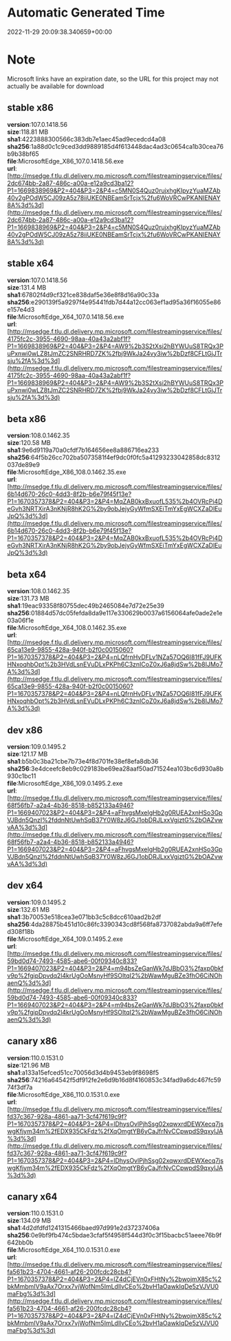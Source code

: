 # Automatic Generated Time
2022-11-29 20:09:38.340659+00:00

# Note
Microsoft links have an expiration date, so the URL for this project may not actually be available for download

## stable x86
**version**:107.0.1418.56  
**size**:118.81 MB  
**sha1**:4223888300566c383db7e1aec45ad9ecedcd4a08  
**sha256**:1a88d0c1c9ced3dd9889185d4f613448dac4ad3c0654ca1b30cea76b9b38bf65  
**file**:MicrosoftEdge_X86_107.0.1418.56.exe  
**url**:[http://msedge.f.tlu.dl.delivery.mp.microsoft.com/filestreamingservice/files/2dc674bb-2a87-486c-a00a-e12a9cd3ba12?P1=1669838969&P2=404&P3=2&P4=c5MN0S4Quz0rujxhgKIpyzYuaMZAb40v2gPOdW5CJ09zA5z78iiUKE0NBEamSrTcjx%2fu6WoVRCwPKANIENAY8A%3d%3d](http://msedge.f.tlu.dl.delivery.mp.microsoft.com/filestreamingservice/files/2dc674bb-2a87-486c-a00a-e12a9cd3ba12?P1=1669838969&P2=404&P3=2&P4=c5MN0S4Quz0rujxhgKIpyzYuaMZAb40v2gPOdW5CJ09zA5z78iiUKE0NBEamSrTcjx%2fu6WoVRCwPKANIENAY8A%3d%3d)  

## stable x64
**version**:107.0.1418.56  
**size**:131.4 MB  
**sha1**:67802f4d9cf321ce838daf5e36e8f8d16a90c33a  
**sha256**:e290139f5a9297f4e95441fdb7d44a12cc063ef1ad95a36f16055e86e157e4d3  
**file**:MicrosoftEdge_X64_107.0.1418.56.exe  
**url**:[http://msedge.f.tlu.dl.delivery.mp.microsoft.com/filestreamingservice/files/4175fc2c-3955-4690-98aa-40a43a2abf1f?P1=1669838969&P2=404&P3=2&P4=AW9%2b3S2tXsi2hBYWUuS8TRQx3PuPxnwi0wLZ8tJmZC2SNRHRD7ZK%2fbj9WkJa24vy3iw%2bDzf8CFLtGjJTrsju%2fA%3d%3d](http://msedge.f.tlu.dl.delivery.mp.microsoft.com/filestreamingservice/files/4175fc2c-3955-4690-98aa-40a43a2abf1f?P1=1669838969&P2=404&P3=2&P4=AW9%2b3S2tXsi2hBYWUuS8TRQx3PuPxnwi0wLZ8tJmZC2SNRHRD7ZK%2fbj9WkJa24vy3iw%2bDzf8CFLtGjJTrsju%2fA%3d%3d)  

## beta x86
**version**:108.0.1462.35  
**size**:120.58 MB  
**sha1**:9e6d9119a70a0cfdf7b164656ee8a886716ea233  
**sha256**:64f5b26cc702ba5073581f4ef9dc0f0fc5a41293233042858dc8312037de89e9  
**file**:MicrosoftEdge_X86_108.0.1462.35.exe  
**url**:[http://msedge.f.tlu.dl.delivery.mp.microsoft.com/filestreamingservice/files/6b14d670-26c0-4dd3-8f2b-b6e79f45f13e?P1=1670357378&P2=404&P3=2&P4=MqZAB0kxBxuofL535%2b4OVRcPi4DeGvh3NRTXirA3nKNjR8hK2G%2by9obJejyGyWfmSXEiTmYxEgWCXZaDlEuJpQ%3d%3d](http://msedge.f.tlu.dl.delivery.mp.microsoft.com/filestreamingservice/files/6b14d670-26c0-4dd3-8f2b-b6e79f45f13e?P1=1670357378&P2=404&P3=2&P4=MqZAB0kxBxuofL535%2b4OVRcPi4DeGvh3NRTXirA3nKNjR8hK2G%2by9obJejyGyWfmSXEiTmYxEgWCXZaDlEuJpQ%3d%3d)  

## beta x64
**version**:108.0.1462.35  
**size**:131.73 MB  
**sha1**:19eac93358f80755dec49b2465084e7d72e25e39  
**sha256**:01884d57dc05fefda8da9e117e330629b0037a6156064afe0ade2e1e03a06f1e  
**file**:MicrosoftEdge_X64_108.0.1462.35.exe  
**url**:[http://msedge.f.tlu.dl.delivery.mp.microsoft.com/filestreamingservice/files/65ca13e9-9855-428a-940f-b2f0c0015060?P1=1670357378&P2=404&P3=2&P4=nLQfrnHvDFLv1NZa57OQ6I81fFJ9UFKHNxoqhbOpt%2b3HVdLsnEVuDLxPKPh6C3znICoZ0xJ6a8jdSw%2b8IJMo7A%3d%3d](http://msedge.f.tlu.dl.delivery.mp.microsoft.com/filestreamingservice/files/65ca13e9-9855-428a-940f-b2f0c0015060?P1=1670357378&P2=404&P3=2&P4=nLQfrnHvDFLv1NZa57OQ6I81fFJ9UFKHNxoqhbOpt%2b3HVdLsnEVuDLxPKPh6C3znICoZ0xJ6a8jdSw%2b8IJMo7A%3d%3d)  

## dev x86
**version**:109.0.1495.2  
**size**:121.17 MB  
**sha1**:b5b0c3ba21cbe7b73e4f8d701fe38ef8efa8db36  
**sha256**:3e4dceefc8eb9c029183be69ea28aaf50ad71524ea103bc6d930a8b930c1bc11  
**file**:MicrosoftEdge_X86_109.0.1495.2.exe  
**url**:[http://msedge.f.tlu.dl.delivery.mp.microsoft.com/filestreamingservice/files/68f56fb7-a2a4-4b36-8518-b852133a4946?P1=1669407023&P2=404&P3=2&P4=aFhvgsMxeIgHb2g0RUEA2xnHSo3GpVJBdn5QnzI%2fddnNtUwhSqB37Y0W8zJ6GJ1obDRJLxxVgjztG%2bOAZvwvAA%3d%3d](http://msedge.f.tlu.dl.delivery.mp.microsoft.com/filestreamingservice/files/68f56fb7-a2a4-4b36-8518-b852133a4946?P1=1669407023&P2=404&P3=2&P4=aFhvgsMxeIgHb2g0RUEA2xnHSo3GpVJBdn5QnzI%2fddnNtUwhSqB37Y0W8zJ6GJ1obDRJLxxVgjztG%2bOAZvwvAA%3d%3d)  

## dev x64
**version**:109.0.1495.2  
**size**:132.61 MB  
**sha1**:3b70053e518cea3e071bb3c5c8dcc610aad2b2df  
**sha256**:4da28875b451d10c86fc3390343cd8f568fa8737082abda9a6ff7efed308f18b  
**file**:MicrosoftEdge_X64_109.0.1495.2.exe  
**url**:[http://msedge.f.tlu.dl.delivery.mp.microsoft.com/filestreamingservice/files/59bd0d74-7493-4585-abe6-00f09340c833?P1=1669407023&P2=404&P3=2&P4=m94bsZeGanWk7dJBbO3%2faxp0bkfv9p%2fgipDpvdq2l4krUgOoMsnyHf9SOItqI2%2bWawMguBZe3fhO6CiNOhaenQ%3d%3d](http://msedge.f.tlu.dl.delivery.mp.microsoft.com/filestreamingservice/files/59bd0d74-7493-4585-abe6-00f09340c833?P1=1669407023&P2=404&P3=2&P4=m94bsZeGanWk7dJBbO3%2faxp0bkfv9p%2fgipDpvdq2l4krUgOoMsnyHf9SOItqI2%2bWawMguBZe3fhO6CiNOhaenQ%3d%3d)  

## canary x86
**version**:110.0.1531.0  
**size**:121.96 MB  
**sha1**:a133a15efced51cc70056d3d4b9453eb9f8698f5  
**sha256**:74216a64542f5df912fe2e6d9b16d8f4160853c34fad9a6dc467fc5974f3df7a  
**file**:MicrosoftEdge_X86_110.0.1531.0.exe  
**url**:[http://msedge.f.tlu.dl.delivery.mp.microsoft.com/filestreamingservice/files/fd37c367-928a-4861-aa71-3cf47f619c9f?P1=1670357378&P2=404&P3=2&P4=lDhysOvlPjhSsg02xqwxrdDEWXecq7jswgKfjym34m%2fEDX935CkFdz%2fXqOmgtYB6yCaJfrNvCCpwpdS9qxylJA%3d%3d](http://msedge.f.tlu.dl.delivery.mp.microsoft.com/filestreamingservice/files/fd37c367-928a-4861-aa71-3cf47f619c9f?P1=1670357378&P2=404&P3=2&P4=lDhysOvlPjhSsg02xqwxrdDEWXecq7jswgKfjym34m%2fEDX935CkFdz%2fXqOmgtYB6yCaJfrNvCCpwpdS9qxylJA%3d%3d)  

## canary x64
**version**:110.0.1531.0  
**size**:134.09 MB  
**sha1**:4d2dfdfd1241315466baed97d991e2d37237406a  
**sha256**:0e9bf9fb474c5bdae3cfaf5f4958f544d3f0c3f15bacbc51aeee76b9f642bb0b  
**file**:MicrosoftEdge_X64_110.0.1531.0.exe  
**url**:[http://msedge.f.tlu.dl.delivery.mp.microsoft.com/filestreamingservice/files/fa561b23-4704-4661-af26-200fcdc28cb4?P1=1670357378&P2=404&P3=2&P4=lZ4dCjEVn0xFHtNy%2bwojmX85c%2bkMmbmIV9aAx7Orxx7vjWofNm5ImLdllvCEo%2bvH1aOawkIqDe5zVJVU0maFbg%3d%3d](http://msedge.f.tlu.dl.delivery.mp.microsoft.com/filestreamingservice/files/fa561b23-4704-4661-af26-200fcdc28cb4?P1=1670357378&P2=404&P3=2&P4=lZ4dCjEVn0xFHtNy%2bwojmX85c%2bkMmbmIV9aAx7Orxx7vjWofNm5ImLdllvCEo%2bvH1aOawkIqDe5zVJVU0maFbg%3d%3d)  

